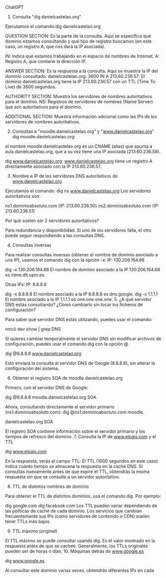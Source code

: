 ChatGPT
1. Consulta "dig danielcastelao.org"

Ejecutamos el comando:dig danielcastelao.org

QUESTION SECTION: Es la parte de la consulta. Aquí se especifica qué dominio estamos consultando y qué tipo de registro buscamos (en este caso, un registro A, que nos dará la IP asociada).

IN: Indica que estamos trabajando en el espacio de nombres de Internet.
A: Registro A, que contiene la dirección IP.

ANSWER SECTION: Es la respuesta a la consulta. Aquí se muestra la IP del dominio consultado.
danielcastelao.org. 3600 IN A 213.60.236.57: El dominio danielcastelao.org tiene la IP 213.60.236.57 con un TTL (Time To Live) de 3600 segundos.

AUTHORITY SECTION: Muestra los servidores de nombres autoritativos para el dominio.
NS: Registros de servidores de nombres (Name Server) que son autoritativos para el dominio.

ADDITIONAL SECTION: Muestra información adicional como las IPs de los servidores de nombres autoritativos.

2. Consultas a "moodle.danielcastelao.org" y "www.danielcastelao.org"
dig moodle.danielcastelao.org:

el nombre moodle.danielcastelao.org es un CNAME (alias) que apunta a aula.danielcastelao.org, que a su vez tiene una IP asociada (213.60.236.58).

dig www.danielcastelao.org:
www.danielcastelao.org tiene un registro A directamente asociado con la IP 213.60.236.57.

3. Nombre e IP de los servidores DNS autoritativos de www.danielcastelao.org

Ejecutamos el comando:
dig ns www.danielcastelao.org
Los servidores autoritativos son:

ns1.dominioabsoluto.com (IP: 213.60.236.50)
ns2.dominioabsoluto.com (IP: 213.60.236.51)

Por qué suelen ser 2 servidores autoritativos?

Para redundancia y disponibilidad. Si uno de los servidores falla, el otro puede seguir respondiendo a las consultas DNS.

4. Consultas inversas

Para realizar consultas inversas (obtener el nombre de dominio asociado a una IP), usamos el comando dig con la opción -x:
IP: 130.206.164.68

dig -x 130.206.164.68
El nombre de dominio asociado a la IP 130.206.164.68 es irene.dit.upm.es.

Otras IPs:
IP: 8.8.8.8

dig -x 8.8.8.8
El nombre asociado a la IP 8.8.8.8 es dns.google.
dig -x 1.1.1.1
El nombre asociado a la IP 1.1.1.1 es one.one.one.one.
5. ¿A qué servidor DNS estás consultando? ¿Cómo cambiarlo sin tocar los ficheros de configuración?

Para saber qué servidor DNS estás utilizando, puedes usar el comando:

nmcli dev show | grep DNS

Si quieres cambiar temporalmente el servidor DNS sin modificar archivos de configuración, puedes usar el comando dig con la opción @

dig @8.8.8.8 www.danielcastelao.org

Esto enviará la consulta al servidor DNS de Google (8.8.8.8), sin alterar la configuración del sistema.

6. Obtener el registro SOA de moodle.danielcastelao.org

Primero, con el servidor DNS de Google:

dig @8.8.8.8 moodle.danielcastelao.org SOA

Ahora, consultando directamente el servidor primario (ns1.dominioabsoluto.com):
dig @ns1.dominioabsoluto.com moodle.

danielcastelao.org SOA

El registro SOA contiene información sobre el servidor primario y los tiempos de refresco del dominio.
7. Consulta la IP de www.elpais.com y el TTL

dig www.elpais.com

En la respuesta, verás el campo TTL:
El TTL (1000 segundos en este caso) indica cuánto tiempo se almacena la respuesta en la caché DNS. Si consultas nuevamente antes de que expire el TTL, obtendrás la misma respuesta sin que se consulte a un servidor autoritativo.

8. TTL de distintos nombres de dominio

Para obtener el TTL de distintos dominios, usa el comando dig. Por ejemplo:

dig google.com
dig facebook.com
Los TTL pueden variar dependiendo de las políticas de caché de cada dominio. Los servicios que cambian frecuentemente sus IPs (como servidores de contenido o CDN) suelen tener TTLs más bajos.

9. TTL máximo (original)

El TTL máximo se puede consultar usando dig. 
Es el valor mostrado en la respuesta antes de que se cachee. Generalmente, los TTLs originales pueden ser de horas o días.
10. Máquinas detrás de www.google.es

dig www.google.es

Al consultar este dominio varias veces, obtendrás diferentes IPs en cada